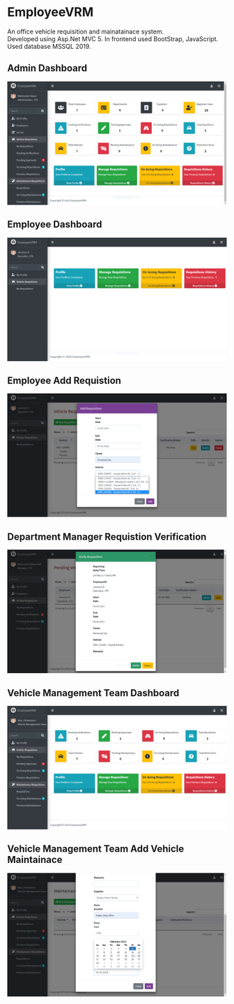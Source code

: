 
# EmployeeVRM
An office vehicle requisition and mainatainace system. <br/>
Developed using Asp.Net MVC 5. In frontend used BootStrap, JavaScript. Used database MSSQL 2019.


## Admin Dashboard

![](EmployeeVRM/Content/UIContent/adminDashboard.PNG)
                                                              
## Employee Dashboard


![](EmployeeVRM/Content/UIContent/EmployeeDashboard.PNG)


## Employee Add Requistion


![](EmployeeVRM/Content/UIContent/EmployeeRquisition.PNG)


## Department Manager Requistion Verification


![](EmployeeVRM/Content/UIContent/VerifyRequistion.PNG)


## Vehicle Management Team Dashboard


![](EmployeeVRM/Content/UIContent/vmtdashboard.PNG)


## Vehicle Management Team Add Vehicle Maintainace


![](EmployeeVRM/Content/UIContent/addmaintainance.PNG)

